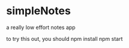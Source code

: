 # simpleNotes
a really low effort notes app
<!--  -->
to try this out, you should
   npm install
   npm start